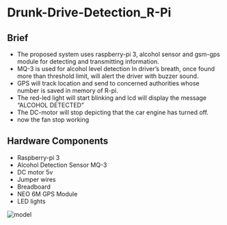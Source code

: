 # Drunk-Drive-Detection_R-Pi
## Brief
- The proposed system uses raspberry-pi 3, alcohol sensor and gsm-gps module for detecting and transmitting information.
- MQ-3 is used for alcohol level detection In driver’s breath, once found more than threshold limit, will alert the driver with buzzer sound.
- GPS will track location and send to concerned authorities whose number is saved in memory of R-pi.
- The red-led light will start blinking and lcd will display the message “ALCOHOL DETECTED”
- The DC-motor will stop depicting that the car engine has turned off.
- now the fan stop working

## Hardware Components
- Raspberry-pi 3
- Alcohol Detection Sensor MQ-3
- DC motor 5v
- Jumper wires
- Breadboard
- NEO 6M GPS Module
- LED lights

![model](https://github.com/avanig1834/Drunk-Drive-Detection_R-Pi/assets/128058633/fe6b2121-36f0-4170-8c24-575dfdf6bbbe)



